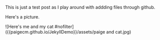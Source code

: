 This is just a test post as I play around with addding files through github.

Here's a picture.



![Here's me and my cat #nofilter]({{paigecm.github.io/JekyllDemo}}/assets/paige and cat.jpg)
